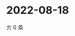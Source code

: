 # 2022-08-18

共 0 条

<!-- BEGIN WEIBO -->
<!-- 最后更新时间 Thu Aug 18 2022 02:19:58 GMT+0800 (China Standard Time) -->

<!-- END WEIBO -->
